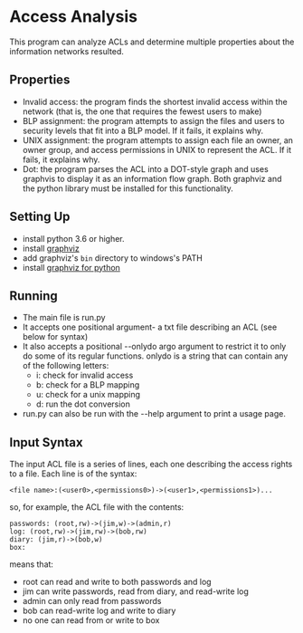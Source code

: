 # Access Analysis

This program can analyze ACLs and determine multiple properties about the information networks resulted.

## Properties
 * Invalid access: the program finds the shortest invalid access within the network (that is, the one that requires the fewest users to make)
 * BLP assignment: the program attempts to assign the files and users to security levels that fit into a BLP model. If it fails, it explains why.
 * UNIX assignment: the program attempts to assign each file an owner, an owner group, and access permissions in UNIX to represent the ACL. If it fails, it explains why.
 * Dot: the program parses the ACL into a DOT-style graph and uses graphvis to display it as an information flow graph. Both graphviz and the python library must be installed for this functionality.
 
## Setting Up
 * install python 3.6 or higher.
 * install [graphviz](https://www.graphviz.org/download/)
 * add graphviz's `bin` directory to windows's PATH
 * install [graphviz for python](https://pypi.org/project/graphviz/)

## Running
 * The main file is run.py
 * It accepts one positional argument- a txt file describing an ACL (see below for syntax)
 * It also accepts a positional --onlydo argo argument to restrict it to only do some of its regular functions. onlydo is a string that can contain any of the following letters:
   * i: check for invalid access
   * b: check for a BLP mapping
   * u: check for a unix mapping
   * d: run the dot conversion
 * run.py can also be run with the --help argument to print a usage page.

## Input Syntax
The input ACL file is a series of lines, each one describing the access rights to a file. Each line is of the syntax:

`<file name>:(<user0>,<permissions0>)->(<user1>,<permissions1>)...` 

so, for example, the ACL file with the contents:
```
passwords: (root,rw)->(jim,w)->(admin,r)
log: (root,rw)->(jim,rw)->(bob,rw)
diary: (jim,r)->(bob,w)
box:
```
means that:

 * root can read and write to both passwords and log
 * jim can write passwords, read from diary, and read-write log
 * admin can only read from passwords
 * bob can read-write log and write to diary
 * no one can read from or write to box
